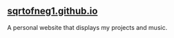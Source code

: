 ## [sqrtofneg1.github.io](https://sqrtofneg1.github.io)

A personal website that displays my projects and music.